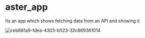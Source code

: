# aster_app

Its an app which shows fetching data from an API and showing it





![ceb881a9-fdea-4303-b523-32c869361014](https://user-images.githubusercontent.com/100327793/226993346-8aa880ee-4371-4571-8dde-22e26c76aae0.jpg)
